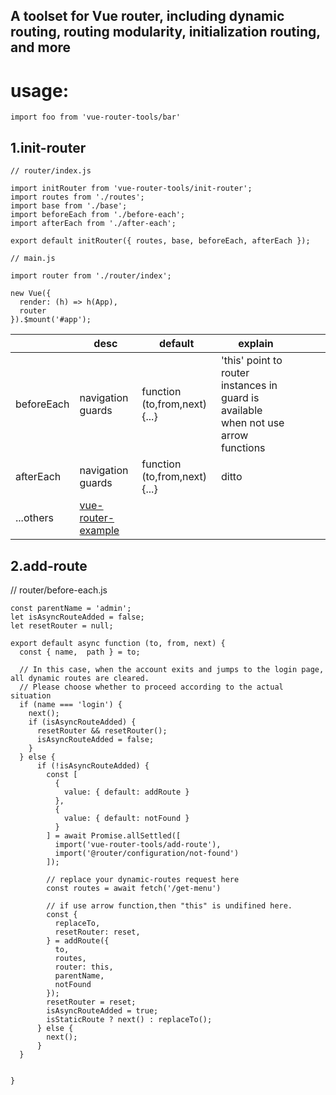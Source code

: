 <h2>A toolset for Vue router, including dynamic routing, routing modularity, initialization routing, and more</h2>

# usage:
    import foo from 'vue-router-tools/bar'

## 1.init-router
```
// router/index.js

import initRouter from 'vue-router-tools/init-router';
import routes from './routes';
import base from './base';
import beforeEach from './before-each';
import afterEach from './after-each';

export default initRouter({ routes, base, beforeEach, afterEach });
```
```
// main.js

import router from './router/index';

new Vue({
  render: (h) => h(App),
  router
}).$mount('#app');

```

|            | desc                                                                                            | default                       | explain                                                                                   |   |   |   |
|------------|-------------------------------------------------------------------------------------------------|-------------------------------|-------------------------------------------------------------------------------------------|---|---|---|
| beforeEach | navigation guards                                                                               | function (to,from,next) {...} | 'this' point to router instances in guard is available when not use arrow functions |   |   |   |
| afterEach  | navigation guards                                                                               | function (to,from,next) {...} | ditto                                                                                     |   |   |   |
| ...others  | [vue-router-example](https://github.com/vuejs/vue-router/blob/dev/examples/named-routes/app.js) |                               |                                                                                           |   |   |   |

## 2.add-route

// router/before-each.js

```
const parentName = 'admin';
let isAsyncRouteAdded = false;
let resetRouter = null;

export default async function (to, from, next) {
  const { name,  path } = to;
  
  // In this case, when the account exits and jumps to the login page, all dynamic routes are cleared.
  // Please choose whether to proceed according to the actual situation
  if (name === 'login') {
    next();
    if (isAsyncRouteAdded) {
      resetRouter && resetRouter();
      isAsyncRouteAdded = false;
    }
  } else {
      if (!isAsyncRouteAdded) {
        const [
          {
            value: { default: addRoute }
          },
          {
            value: { default: notFound }
          }
        ] = await Promise.allSettled([
          import('vue-router-tools/add-route'),
          import('@router/configuration/not-found')
        ]);

        // replace your dynamic-routes request here
        const routes = await fetch('/get-menu')
         
        // if use arrow function,then "this" is undifined here.
        const {
          replaceTo,
          resetRouter: reset,
        } = addRoute({
          to,
          routes,
          router: this,
          parentName,
          notFound
        });
        resetRouter = reset;
        isAsyncRouteAdded = true;
        isStaticRoute ? next() : replaceTo();
      } else {
        next();
      }
  }
  
    
}
```
